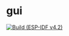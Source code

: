 # gui

[![Build (ESP-IDF v4.2)](https://github.com/AlbertWDev/gui/actions/workflows/build-espidf-4.2.yml/badge.svg)](https://github.com/AlbertWDev/gui/actions/workflows/build-espidf-4.2.yml)
